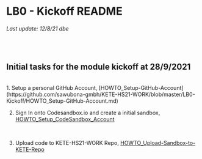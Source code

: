 # LB0 - Kickoff README
###### Last update: 12/8/21 dbe
</br>

## Initial tasks for the module kickoff at 28/9/2021
</br>
1. Setup a personal GitHub Account, [HOWTO_Setup-GitHub-Account](https://github.com/sawubona-gmbh/KETE-HS21-WORK/blob/master/LB0-Kickoff/HOWTO_Setup-GitHub-Account.md)  
</br>  

2. Sign In onto Codesandbox.io and create a initial sandbox, [HOWTO_Setup_CodeSandbox_Account](https://github.com/sawubona-gmbh/KETE-HS21-WORK/blob/master/LB0-Kickoff/HOWTO_Setup_CodeSandbox_Account.md)  
</br>  

3. Upload code to KETE-HS21-WORK Repo, [HOWTO_Upload-Sandbox-to-KETE-Repo](https://github.com/sawubona-gmbh/KETE-HS21-WORK/blob/master/LB0-Kickoff/HOWTO_Upload-Sandbox-to-KETE-Repo.md)  

</br>
